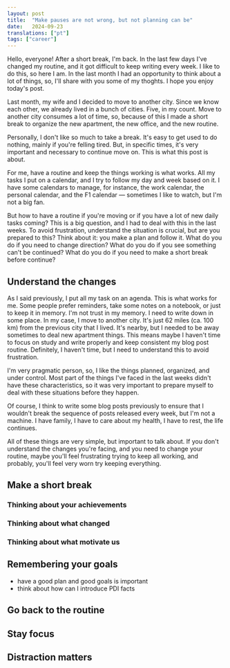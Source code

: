 ```yaml
---
layout: post
title:  "Make pauses are not wrong, but not planning can be"
date:   2024-09-23
translations: ["pt"]
tags: ["career"]
---
```


<p class="intro"><span class="dropcap">H</span>ello, everyone! After a short break, I'm back. In the last few days I've changed my routine, and it got difficult to keep writing every week. I like to do this, so here I am. In the last month I had an opportunity to think about a lot of things, so, I'll share with you some of my thoghts. I hope you enjoy today's post.</p>

Last month, my wife and I decided to move to another city. Since we know each other, we already lived in a bunch of cities. Five, in my count. Move to another city consumes a lot of time, so, because of this I made a short break to organize the new apartment, the new office, and the new routine.

Personally, I don't like so much to take a break. It's easy to get used to do nothing, mainly if you're felling tired. But, in specific times, it's very important and necessary to continue move on. This is what this post is about.

For me, have a routine and keep the things working is what works. All my tasks I put on a calendar, and I try to follow my day and week based on it. I have some calendars to manage, for instance, the work calendar, the personal calendar, and the F1 calendar — sometimes I like to watch, but I'm not a big fan.

But how to have a routine if you're moving or if you have a lot of new daily tasks coming? This is a big question, and I had to deal with this in the last weeks. To avoid frustration, understand the situation is crucial, but are you prepared to this? Think about it: you make a plan and follow it. What do you do if you need to change direction? What do you do if you see something can't be continued? What do you do if you need to make a short break before continue?

## Understand the changes

As I said previously, I put all my task on an agenda. This is what works for me. Some people prefer reminders, take some notes on a notebook, or just to keep it in memory. I'm not trust in my memory. I need to write down in some place. In my case, I move to another city. It's just 62 miles (ca. 100 km) from the previous city that I lived. It's nearby, but I needed to be away sometimes to deal new apartment things. This means maybe I haven't time to focus on study and write properly and keep consistent my blog post routine. Definitely, I haven't time, but I need to understand this to avoid frustration.

I'm very pragmatic person, so, I like the things planned, organized, and under control. Most part of the things I've faced in the last weeks didn't have these characteristics, so it was very important to prepare myself to deal with these situations before they happen.

Of course, I think to write some blog posts previously to ensure that I wouldn't break the sequence of posts released every week, but I'm not a machine. I have family, I have to care about my health, I have to rest, the life continues.

All of these things are very simple, but important to talk about. If you don't understand the changes you're facing, and you need to change your routine, maybe you'll feel frustrating trying to keep all working, and probably, you'll feel very worn try keeping everything.

## Make a short break


### Thinking about your achievements


### Thinking about what changed


### Thinking about what motivate us


## Remembering your goals
- have a good plan and good goals is important
- think about how can I introduce PDI facts

## Go back to the routine


## Stay focus


## Distraction matters


